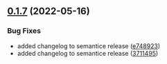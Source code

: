 ## [0.1.7](https://github.com/saadjutt01/server/compare/v0.1.6...v0.1.7) (2022-05-16)


### Bug Fixes

* added changelog to semantice release ([e748923](https://github.com/saadjutt01/server/commit/e748923f85245cafde666ff9818d4cfa7772d80b))
* added changelog to semantice release ([3711495](https://github.com/saadjutt01/server/commit/3711495b003a4c45af2f0bf20701d63503025d08))
